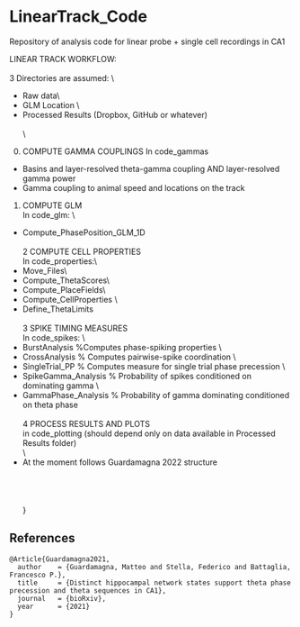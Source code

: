 # LinearTrack_Code
 Repository of analysis code for linear probe + single cell recordings in CA1


LINEAR TRACK WORKFLOW: \
\
3 Directories are assumed: \
- Raw data\
- GLM Location \
- Processed Results (Dropbox, GitHub or whatever)\
\
\
0. COMPUTE GAMMA COUPLINGS 
In code_gammas 
- Basins and layer-resolved theta-gamma coupling AND layer-resolved gamma power 
- Gamma coupling to animal speed and locations on the track 


1. COMPUTE GLM\
In code_glm: \
- Compute_PhasePosition_GLM_1D\
\
2 COMPUTE CELL PROPERTIES\
In code_properties:\
- Move_Files\
- Compute_ThetaScores\
- Compute_PlaceFields\
- Compute_CellProperties \
- Define_ThetaLimits \
\
3 SPIKE TIMING MEASURES \
In code_spikes: \
- BurstAnalysis %Computes phase-spiking properties \
- CrossAnalysis % Computes pairwise-spike coordination \
- SingleTrial_PP % Computes measure for single trial phase precession \
- SpikeGamma_Analysis % Probability of spikes conditioned on dominating gamma \
- GammaPhase_Analysis % Probability of gamma dominating conditioned on theta phase \
\
4 PROCESS RESULTS AND PLOTS \
in code_plotting (should depend only on data available in Processed Results folder)\
\
- At the moment follows Guardamagna 2022 structure \
\
\
\
\
}


## References

```
@Article{Guardamagna2021,
  author    = {Guardamagna, Matteo and Stella, Federico and Battaglia, Francesco P.},
  title     = {Distinct hippocampal network states support theta phase precession and theta sequences in CA1},
  journal   = {bioRxiv},
  year      = {2021}
}
```

